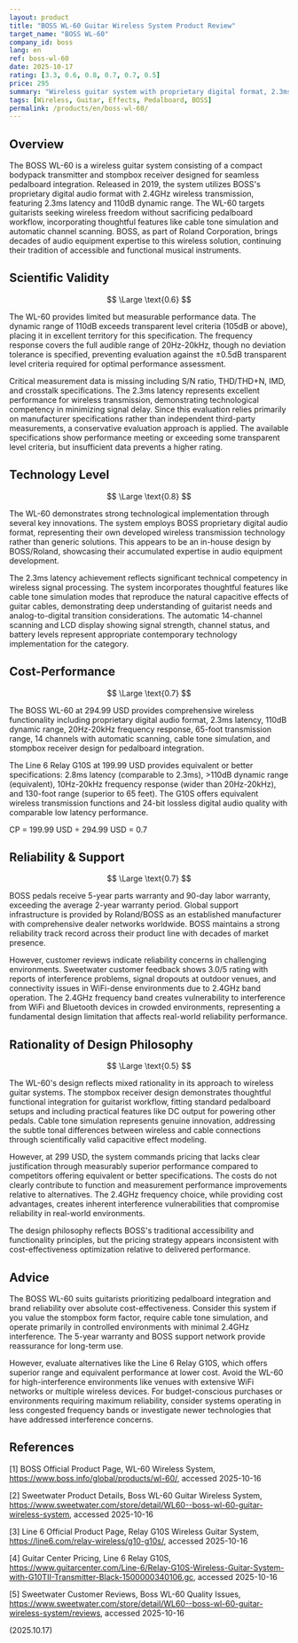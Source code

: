 ```yaml
---
layout: product
title: "BOSS WL-60 Guitar Wireless System Product Review"
target_name: "BOSS WL-60"
company_id: boss
lang: en
ref: boss-wl-60
date: 2025-10-17
rating: [3.3, 0.6, 0.8, 0.7, 0.7, 0.5]
price: 295
summary: "Wireless guitar system with proprietary digital format, 2.3ms latency, and pedalboard integration, though faces interference challenges and premium pricing relative to competitors."
tags: [Wireless, Guitar, Effects, Pedalboard, BOSS]
permalink: /products/en/boss-wl-60/
---
```


## Overview

The BOSS WL-60 is a wireless guitar system consisting of a compact bodypack transmitter and stompbox receiver designed for seamless pedalboard integration. Released in 2019, the system utilizes BOSS's proprietary digital audio format with 2.4GHz wireless transmission, featuring 2.3ms latency and 110dB dynamic range. The WL-60 targets guitarists seeking wireless freedom without sacrificing pedalboard workflow, incorporating thoughtful features like cable tone simulation and automatic channel scanning. BOSS, as part of Roland Corporation, brings decades of audio equipment expertise to this wireless solution, continuing their tradition of accessible and functional musical instruments.

## Scientific Validity

$$ \Large \text{0.6} $$

The WL-60 provides limited but measurable performance data. The dynamic range of 110dB exceeds transparent level criteria (105dB or above), placing it in excellent territory for this specification. The frequency response covers the full audible range of 20Hz-20kHz, though no deviation tolerance is specified, preventing evaluation against the ±0.5dB transparent level criteria required for optimal performance assessment.

Critical measurement data is missing including S/N ratio, THD/THD+N, IMD, and crosstalk specifications. The 2.3ms latency represents excellent performance for wireless transmission, demonstrating technological competency in minimizing signal delay. Since this evaluation relies primarily on manufacturer specifications rather than independent third-party measurements, a conservative evaluation approach is applied. The available specifications show performance meeting or exceeding some transparent level criteria, but insufficient data prevents a higher rating.

## Technology Level

$$ \Large \text{0.8} $$

The WL-60 demonstrates strong technological implementation through several key innovations. The system employs BOSS proprietary digital audio format, representing their own developed wireless transmission technology rather than generic solutions. This appears to be an in-house design by BOSS/Roland, showcasing their accumulated expertise in audio equipment development.

The 2.3ms latency achievement reflects significant technical competency in wireless signal processing. The system incorporates thoughtful features like cable tone simulation modes that reproduce the natural capacitive effects of guitar cables, demonstrating deep understanding of guitarist needs and analog-to-digital transition considerations. The automatic 14-channel scanning and LCD display showing signal strength, channel status, and battery levels represent appropriate contemporary technology implementation for the category.

## Cost-Performance

$$ \Large \text{0.7} $$

The BOSS WL-60 at 294.99 USD provides comprehensive wireless functionality including proprietary digital audio format, 2.3ms latency, 110dB dynamic range, 20Hz-20kHz frequency response, 65-foot transmission range, 14 channels with automatic scanning, cable tone simulation, and stompbox receiver design for pedalboard integration.

The Line 6 Relay G10S at 199.99 USD provides equivalent or better specifications: 2.8ms latency (comparable to 2.3ms), >110dB dynamic range (equivalent), 10Hz-20kHz frequency response (wider than 20Hz-20kHz), and 130-foot range (superior to 65 feet). The G10S offers equivalent wireless transmission functions and 24-bit lossless digital audio quality with comparable low latency performance.

CP = 199.99 USD ÷ 294.99 USD = 0.7

## Reliability & Support

$$ \Large \text{0.7} $$

BOSS pedals receive 5-year parts warranty and 90-day labor warranty, exceeding the average 2-year warranty period. Global support infrastructure is provided by Roland/BOSS as an established manufacturer with comprehensive dealer networks worldwide. BOSS maintains a strong reliability track record across their product line with decades of market presence.

However, customer reviews indicate reliability concerns in challenging environments. Sweetwater customer feedback shows 3.0/5 rating with reports of interference problems, signal dropouts at outdoor venues, and connectivity issues in WiFi-dense environments due to 2.4GHz band operation. The 2.4GHz frequency band creates vulnerability to interference from WiFi and Bluetooth devices in crowded environments, representing a fundamental design limitation that affects real-world reliability performance.

## Rationality of Design Philosophy

$$ \Large \text{0.5} $$

The WL-60's design reflects mixed rationality in its approach to wireless guitar systems. The stompbox receiver design demonstrates thoughtful functional integration for guitarist workflow, fitting standard pedalboard setups and including practical features like DC output for powering other pedals. Cable tone simulation represents genuine innovation, addressing the subtle tonal differences between wireless and cable connections through scientifically valid capacitive effect modeling.

However, at 299 USD, the system commands pricing that lacks clear justification through measurably superior performance compared to competitors offering equivalent or better specifications. The costs do not clearly contribute to function and measurement performance improvements relative to alternatives. The 2.4GHz frequency choice, while providing cost advantages, creates inherent interference vulnerabilities that compromise reliability in real-world environments.

The design philosophy reflects BOSS's traditional accessibility and functionality principles, but the pricing strategy appears inconsistent with cost-effectiveness optimization relative to delivered performance.

## Advice

The BOSS WL-60 suits guitarists prioritizing pedalboard integration and brand reliability over absolute cost-effectiveness. Consider this system if you value the stompbox form factor, require cable tone simulation, and operate primarily in controlled environments with minimal 2.4GHz interference. The 5-year warranty and BOSS support network provide reassurance for long-term use.

However, evaluate alternatives like the Line 6 Relay G10S, which offers superior range and equivalent performance at lower cost. Avoid the WL-60 for high-interference environments like venues with extensive WiFi networks or multiple wireless devices. For budget-conscious purchases or environments requiring maximum reliability, consider systems operating in less congested frequency bands or investigate newer technologies that have addressed interference concerns.

## References

[1] BOSS Official Product Page, WL-60 Wireless System, https://www.boss.info/global/products/wl-60/, accessed 2025-10-16

[2] Sweetwater Product Details, Boss WL-60 Guitar Wireless System, https://www.sweetwater.com/store/detail/WL60--boss-wl-60-guitar-wireless-system, accessed 2025-10-16

[3] Line 6 Official Product Page, Relay G10S Wireless Guitar System, https://line6.com/relay-wireless/g10-g10s/, accessed 2025-10-16

[4] Guitar Center Pricing, Line 6 Relay G10S, https://www.guitarcenter.com/Line-6/Relay-G10S-Wireless-Guitar-System-with-G10TII-Transmitter-Black-1500000340106.gc, accessed 2025-10-16

[5] Sweetwater Customer Reviews, Boss WL-60 Quality Issues, https://www.sweetwater.com/store/detail/WL60--boss-wl-60-guitar-wireless-system/reviews, accessed 2025-10-16

(2025.10.17)